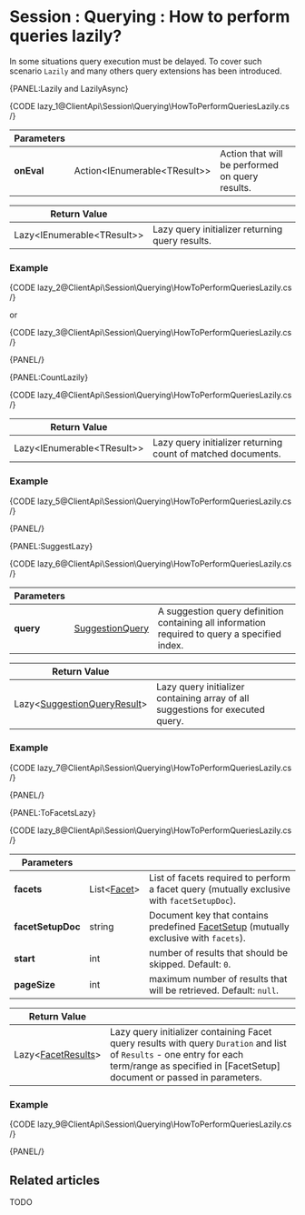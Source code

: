 # Session : Querying : How to perform queries lazily?

In some situations query execution must be delayed. To cover such scenario `Lazily` and many others query extensions has been introduced.

{PANEL:Lazily and LazilyAsync}

{CODE lazy_1@ClientApi\Session\Querying\HowToPerformQueriesLazily.cs /}

| Parameters | | |
| ------------- | ------------- | ----- |
| **onEval** | Action<IEnumerable&lt;TResult&gt;> | Action that will be performed on query results. |

| Return Value | |
| ------------- | ----- |
| Lazy<IEnumerable&lt;TResult&gt;> | Lazy query initializer returning query results. |

### Example

{CODE lazy_2@ClientApi\Session\Querying\HowToPerformQueriesLazily.cs /}

or

{CODE lazy_3@ClientApi\Session\Querying\HowToPerformQueriesLazily.cs /}

{PANEL/}

{PANEL:CountLazily}

{CODE lazy_4@ClientApi\Session\Querying\HowToPerformQueriesLazily.cs /}

| Return Value | |
| ------------- | ----- |
| Lazy<IEnumerable&lt;TResult&gt;> | Lazy query initializer returning count of matched documents. |

### Example

{CODE lazy_5@ClientApi\Session\Querying\HowToPerformQueriesLazily.cs /}

{PANEL/}

{PANEL:SuggestLazy}

{CODE lazy_6@ClientApi\Session\Querying\HowToPerformQueriesLazily.cs /}

| Parameters | | |
| ------------- | ------------- | ----- |
| **query** | [SuggestionQuery](../../../glossary/client-api/querying/suggestion-query) | A suggestion query definition containing all information required to query a specified index. |

| Return Value | |
| ------------- | ----- |
| Lazy<[SuggestionQueryResult]()> | Lazy query initializer containing array of all suggestions for executed query. |

### Example

{CODE lazy_7@ClientApi\Session\Querying\HowToPerformQueriesLazily.cs /}

{PANEL/}

{PANEL:ToFacetsLazy}

{CODE lazy_8@ClientApi\Session\Querying\HowToPerformQueriesLazily.cs /}

| Parameters | | |
| ------------- | ------------- | ----- |
| **facets** | List<[Facet]()> | List of facets required to perform a facet query (mutually exclusive with `facetSetupDoc`). |
| **facetSetupDoc** | string | Document key that contains predefined [FacetSetup]() (mutually exclusive with `facets`). |
| **start** | int | number of results that should be skipped. Default: `0`. |
| **pageSize** | int | maximum number of results that will be retrieved. Default: `null`. |

| Return Value | |
| ------------- | ----- |
| Lazy<[FacetResults]()> | Lazy query initializer containing Facet query results with query `Duration` and list of `Results` - one entry for each term/range as specified in [FacetSetup] document or passed in parameters. |

### Example

{CODE lazy_9@ClientApi\Session\Querying\HowToPerformQueriesLazily.cs /}

{PANEL/}

## Related articles

TODO